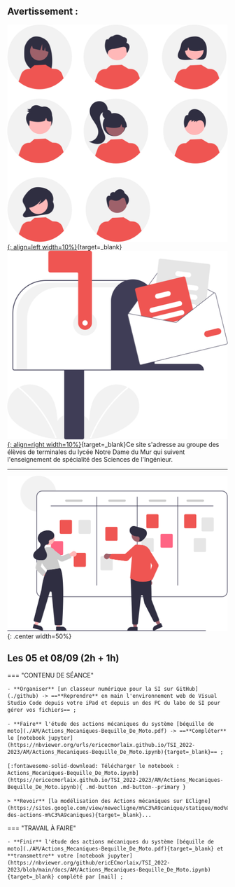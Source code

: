 
## Avertissement :

[![PJ](images/undraw_team_re_0bfe.svg "# TEAM-TSI-2023/2024"){: align=left width=10%}](){target=_blank}[![PJ](images/undraw_mailbox_re_dvds.svg "team-tsi-20232024@ecmorlaix.fr"){: align=right width=10%}](mailto:){target=_blank}Ce site s'adresse au groupe des élèves de terminales du lycée Notre Dame du Mur qui suivent l'enseignement de spécialité des Sciences de l'Ingénieur.

<!-- ### Autres liens du groupe :

- [Sharepoint](https://ecmorlaix.sharepoint.com/sites/TEAM-1SI-20212022/Documents%20partages/Forms/AllItems.aspx?CT=1633078246893&RootFolder=%2Fsites%2FTEAM%2D1SI%2D20212022%2FDocuments%20partages%2FGeneral&FolderCTID=0x012000019689D1FEC0FB4E86F4D05CA2B5A0EC){target=_blank}
- [Conversation](https://outlook.office365.com/mail/group/ecmorlaix.fr/team-1si-20212022/email){target=_blank} -->

***

![board](images/undraw_scrum_board_re_wk7v.svg){: .center width=50%}


[mail]: mailto:eric.madec@ecmorlaix.fr "eric.madec@ecmorlaix.fr"

<!-- ***
## Du 29/03

=== "CONTENU DE SÉANCE" 

    - Introduction de RDM, la [Résistance Des Matériaux](./RDM/Cours_RDM.pdf){target="_blank"} ;

    <figure>
        <iframe width="560" height="315" src="https://www.youtube-nocookie.com/embed/MEFKvVCI3mo" title="YouTube video player" frameborder="0" allow="accelerometer; autoplay; clipboard-write; encrypted-media; gyroscope; picture-in-picture" allowfullscreen></iframe>
    </figure>

    - **Faire** les [exercices de RDM](./RDM/Exercices_RDM.pdf){target="_blank"} ;

    <figure>
        <iframe width="560" height="315" src="https://www.youtube-nocookie.com/embed/gk_Pby-m5Wc" title="YouTube video player" frameborder="0" allow="accelerometer; autoplay; clipboard-write; encrypted-media; gyroscope; picture-in-picture" allowfullscreen></iframe>
    </figure>

    - **Faire** le [TP de RDM sous SolidWorks-Simulation](./RDM/TP_rdm_equerre.zip) et produire un compte rendu collectif dans un format numérique ;

=== "TRAVAIL À FAIRE"

    - Pour bien comprendre, **lire** [les diaporamas de NewEcLigne au sujet de la RDM](https://sites.google.com/view/newecligne/m%C3%A9canique/r%C3%A9sistance-des-mat%C3%A9riaux){target="_blank"} ;
    - Pour aller plus loin, **découvrir** une méthode pour [choisir un matériaux](./RDM/Choix_materiaux.pdf){target="_blank"} selon une combinaison de critères...
    - [Grand Oral](https://eduscol.education.fr/729/presentation-du-grand-oral){target=_blank} ;




***
## Du 15/03

=== "Révisions à partir des sujets 2023"

    - [Centres étranger J1](./SE/spe_sciences_ingenieur_2023_centres_etranger_1_sujet_officiel.pdf){target=_blank}
    - [Centres étranger J2](./SE/spe_sciences_ingenieur_2023_centres_etranger_2_sujet_officiel.pdf){target=_blank}
    - [Polynésie J1](./SE/spe_sciences_ingenieur_2023_polynesie_1_sujet_officiel.pdf){target=_blank}


=== "Propositions de correction partagées"

    - [Centres étranger J1](){target=_blank}
    - [Centres étranger J2](){target=_blank}
    - [Polynésie J1](){target=_blank}

***
## Les 01 et 02/03

=== "CONTENU DE SÉANCE" 
    
    - Correction des sujets de bac [Efoil](./SE/Efoil-2022.pdf){target=_blank} et [Robot Barman](./SE/Robot_Barman-2022.pdf){target=_blank} ;    
    - Codeurs de position : **lire** le [cours](./CI/Codeur-Cours.pdf){target=_blank} et **faire** les [exercices](./CI/Codeur-exercices.pdf){target=_blank} (cf : [document ressource détection mécanique et électronique](./CI/Detection_mecanique_electronique.pdf){target=_blank} ;
    - Participation aux [activités d'escape game pour l'accueil des troisièmes](https://ericecmorlaix.github.io/accueil_3/){target=_blank} le 02/03 ;

=== "TRAVAIL À FAIRE"

    - **Faire** le sujet de bac [NINO](./SE/NINO-2022.pdf){target=_blank} ;
    - **Faire** la [mise à jour d'Obsidian pour découvrir les canvas](https://ericecmorlaix.github.io/adn-Tutoriel_Obsidian/7-Options_Plugins/#canvas){target=_blank} ;



***
## Du 01 au 10/02

=== "CONTENU DE SÉANCE" 
    
    - Synthèse partielle du parcours n°3 de la programmation des objets connectés avec la carte [**QuickPi**](https://amazon.quick-pi.org/){target="_blank"} ;
    - [Modelisation_Chaine_De_Puissance-Le_Moteur_du_Slider](https://nbviewer.org/urls/ericecmorlaix.github.io/TSI_2022-2023/CP/Modelisation_Chaine_De_Puissance-Le_Moteur_du_Slider.ipynb){target="_blank"} ;[:fontawesome-solid-download:](https://ericecmorlaix.github.io/TSI_2022-2023/CP/Modelisation_Chaine_De_Puissance-Le_Moteur_du_Slider.ipynb){ .md-button .md-button--primary} ;
    - Moteurs à Courant Continu : **lire** le [cours](./CP/MCC-Cours.pdf){target=_blank} et **faire** les [exercices](./CP/MCC-exercices.pdf){target=_blank} ;
    - Codeurs de position : **lire** le [cours](./CI/Codeur-Cours.pdf){target=_blank} et **faire** les [exercices](./CI/Codeur-exercices.pdf){target=_blank} (cf : [document ressource détection mécanique et électronique](./CI/Detection_mecanique_electronique.pdf){target=_blank} ;

=== "TRAVAIL À FAIRE"

    - **Poursuivre** la programmation des objets connectés avec la carte [**QuickPi**](https://amazon.quick-pi.org/){target="_blank"} :
        - ==**notez, transmettez-moi et conservez** votre code personnel pour chaque parcours pour y retourner d'une fois sur l'autre== ;
        - **conserver** progressivement une trace de vos scripts...

    - ==**Faire** le sujet de bac [Robot Barman](./SE/Robot_Barman-2022.pdf){target=_blank} pour le 27/02== ;


***
## Le 25/01

=== "CONTENU DE SÉANCE" 
    - **Finir** [le TP de Régulation Thermique](./RA/TP_thermique/RegulationThermique-TP.pdf){target="_blank"} à l'aide des documents et fichiers `.psimsch`:
        - [Document ressources](./RA/TP_thermique/RegulationThermique-DR.pdf){target="_blank"} ;
        - [régulation de température T.O.R](./RA/TP_thermique/regulation_de_temperature_TOR.psimsch) ;
        - [régulation de température proportionnelle intégrale](./RA/TP_thermique/regulation_de_temperature_proportionnelle_integrale.psimsch) ;

=== "TRAVAIL À FAIRE"

    - **Reprendre** la programmation des objets connectés avec la carte [**QuickPi**](https://amazon.quick-pi.org/){target="_blank"} :
        - ==**notez, transmettez-moi et conservez** votre code personnel pour chaque parcours pour y retourner d'une fois sur l'autre== ;
        - **conserver** progressivement une trace de vos scripts...

***
## Les 11 et 12/01
=== "CONTENU DE SÉANCE" 
    - Régulation et asservivement :
        - **lire** [Introduction_notions](./RA/Introduction_notions.pdf){target="_blank"} ;
        - parallèlement, **lire** le [Cours](./RA/Cours.pdf){target="_blank"} et **comprendre** les [Exemples](./RA/Exemples.pdf){target="_blank"} ;
        - faire les [Exercices](./RA/Exercices.pdf){target="_blank"} ;

    - Application aux questions 7 et 8 du sujet [Xtrack](./SE/Camera_Mobile.pdf){target="_blank"} ;

=== "TRAVAIL À FAIRE"

    - **regarder** les vidéo :

      <iframe width="560" height="315" src="https://www.youtube-nocookie.com/embed/uqaMfvSmiI8" title="YouTube video player" frameborder="0" allow="accelerometer; autoplay; clipboard-write; encrypted-media; gyroscope; picture-in-picture" allowfullscreen></iframe>

      <iframe width="560" height="315" src="https://www.youtube-nocookie.com/embed/qQxnm6jAkNE" title="YouTube video player" frameborder="0" allow="accelerometer; autoplay; clipboard-write; encrypted-media; gyroscope; picture-in-picture" allowfullscreen></iframe>

    - **Faire** les questions non traitées du sujet [MELODY](./SE/MELODY.pdf){target="_blank"} en particulier Q1.7 à Q1.9 et Q1.22 puis vérifier vos réponses avec [cette proposition de correction](./SE/MELODY-corrige.pdf){target="_blank"} ;


## Du 04 au 09/01

=== "CONTENU DE SÉANCE"

    - Réalisation dans Obsidian avec le module complémentaire [Spaced Repetition](https://www.stephenmwangi.com/obsidian-spaced-repetition/){target=_blank} de [flashcards partagées](https://codimd.apps.education.fr/RSFZVPvBThSooEjjxfdEjA){target=_blank} pour réviser...

    - Faire [le TP de Régulation Thermique](./RA/TP_thermique/RegulationThermique-TP.pdf){target="_blank"} à l'aide des documents et fichiers `.psimsch`:
        - [Document ressources](./RA/TP_thermique/RegulationThermique-DR.pdf){target="_blank"} ;
        - [régulation de température T.O.R](./RA/TP_thermique/regulation_de_temperature_TOR.psimsch) ;
        - [régulation de température proportionnelle intégrale](./RA/TP_thermique/regulation_de_temperature_proportionnelle_integrale.psimsch) ;    

=== "TRAVAIL À FAIRE" 
        
    - Rendre les parties A et E, puis C du sujet [Lyre Imove 5S](./CI/DMX/LyreImove5S.pdf){target="_blank"} et les exercices concernant [Les capteurs et la chaîne d'acquisition](./CI/Acquisition_Capteurs-Cours-Exercices.pdf){target="_blank"} ressource [Capteur_US-HC-SR04.pdf](./CI/Capteur_US-HC-SR04.pdf){target="_blank"} ;

***
## Du 05 au .../12

=== "CONTENU DE SÉANCE"

    - Lire [la fiche de cours Réseaux et Communications](./CI/FC_Reseaux_communication.pdf){target="_blank"} ;
    - Faire [le TP_Reseau_DMX](./CI/DMX/TP_Reseau_DMX.pdf){target="_blank"} à l'aide du matériel et des documents :
        - [Document_ressource-Le_DMX_512](./CI/DMX/Document_ressource-Le_DMX_512.pdf){target="_blank"} ;
        - [Notice_Imove](./CI/DMX/Notice_Imove.pdf){target="_blank"} ;
        - [Documentation_iMove_5S_FR](./CI/DMX/Documentation_iMove_5S_FR.pdf){target="_blank"} ;
    
    - Lire le cours et faire les exercices concernant [Les capteurs et la chaîne d'acquisition](./CI/Acquisition_Capteurs-Cours-Exercices.pdf){target="_blank"} ressource [Capteur_US-HC-SR04.pdf](./CI/Capteur_US-HC-SR04.pdf){target="_blank"} ;

=== "TRAVAIL À FAIRE" 
    
    - **Finir** le [TD de démystification de l'énergie libre](./AM/FREE_ENERGIE.pdf) -> ==Remmettre un compte rendu au format MarkDown par équipe== ;
    - [Exercices complémentaires de dynamique en translation](./AM/dynamique_en_translation_exercice.pdf);
    - **Faire**, dans cet ordre, les parties A et E, puis C du sujet [Lyre Imove 5S](./CI/DMX/LyreImove5S.pdf){target="_blank"} ​;

## Le 02/12

=== "CONTENU DE SÉANCE"

    - Certification PIX ;           
    - Poursuivre le TAF en autonomie ;

=== "TRAVAIL À FAIRE" 
    
    - **Finir** le [TD de démystification de l'énergie libre](./AM/FREE_ENERGIE.pdf) ;
    - [Exercices complémentaires de dynamique en translation](./AM/dynamique_en_translation_exercice.pdf);    

***

## Les 30/11 et 01/12

=== "CONTENU DE SÉANCE"

    - Correction Hobot ;           
    - Colle orale par équipe sur les questions 14 à 19 du sujet original du [robot Camper Trolley](./SE/Camper_Sujet-2012.pdf)

=== "TRAVAIL À FAIRE"
    
    - **Finir** le [TD de démystification de l'énergie libre](./AM/FREE_ENERGIE.pdf) ;
    - [Exercices complémentaires de dynamique en translation](./AM/dynamique_en_translation_exercice.pdf); 


## Le 28/11

=== "CONTENU DE SÉANCE"

    - Evaluation Hobot (équilibre avec frottement) ;           
    - Poursuivre le TAF en autonomie ;

=== "TRAVAIL À FAIRE"
    
    - **Finir** le [TD de démystification de l'énergie libre](./AM/FREE_ENERGIE.pdf) ;
    - [Exercices complémentaires de dynamique en translation](./AM/dynamique_en_translation_exercice.pdf); 

## Le 25/11

=== "CONTENU DE SÉANCE"

    - Colle orale par équipe sur les questions 14 à 19 du sujet original du [robot Camper Trolley](./SE/Camper_Sujet-2012.pdf) 

=== "TRAVAIL À FAIRE"
    
    - **Finir** le [TD de démystification de l'énergie libre](./AM/FREE_ENERGIE.pdf) ;
    - [Exercices complémentaires de dynamique en translation](./AM/dynamique_en_translation_exercice.pdf);    
***
## Les 23 et 24/11

=== "CONTENU DE SÉANCE"

    - Correction évaluation de dynamique en translation et en rotation ;  

=== "TRAVAIL À FAIRE"
    
    - **Finir** les questions 14 à 19 du sujet original du [robot Camper Trolley](./SE/Camper_Sujet-2012.pdf){target=_blank} ;
    - **Finir** le [TD de démystification de l'énergie libre](./AM/FREE_ENERGIE.pdf) ;
    - [Exercices complémentaires de dynamique en translation](./AM/dynamique_en_translation_exercice.pdf);    
***

## Le 18 et 21/11

=== "CONTENU DE SÉANCE"

    - Evaluation de dynamique en translation et en rotation ;           
    - Poursuivre le TAF en autonomie ;

=== "TRAVAIL À FAIRE"
    
    - **Finir** les questions 14 à 19 du sujet original du [robot Camper Trolley](./SE/Camper_Sujet-2012.pdf){target=_blank} ;
    - **Finir** le [TD de démystification de l'énergie libre](./AM/FREE_ENERGIE.pdf) ;
    - [Exercices complémentaires de dynamique en translation](./AM/dynamique_en_translation_exercice.pdf);    
***
## Le 17/11

=== "CONTENU DE SÉANCE"

    - **Correction** [des études du comportement dynamique d'un buggy en translation](./AM/dynamique_translation.md){target=_blank} ;           
    - [TD de démystification de l'énergie libre](./AM/FREE_ENERGIE.pdf) ;

=== "TRAVAIL À FAIRE"

    - [Exercices complémentaires de dynamique en translation](./AM/dynamique_en_translation_exercice.pdf);
    - ==**Se préparer** pour une évaluation de dynamique en translation et en rotation pour le 18/11== ;
    - **Finir** les [applications au buggy T2M Black Pirate](./AM/statique_vehicule.md){target=_blank} ;
    - **Finir** les questions 14 à 19 du sujet original du [robot Camper Trolley](./SE/Camper_Sujet-2012.pdf){target=_blank} ;
    - **Finir** le [TD de démystification de l'énergie libre](./AM/FREE_ENERGIE.pdf) ;    
***
## Le 16/11

=== "CONTENU DE SÉANCE"

    - [Etudes du comportement dynamique d'un solide en rotation et complément énergétique](./AM/dynamique_rotation.md){target=_blank} => ==Correction de l'application au Treuil== ;
           
    - [TD de démystification de l'énergie libre](./AM/FREE_ENERGIE.pdf) ;

=== "TRAVAIL À FAIRE"
    - [Exercices complémentaires de dynamique en translation](./AM/dynamique_en_translation_exercice.pdf);
    - ==**Se préparer** pour une évaluation de dynamique en translation et en rotation pour le 18/11== ;
    - **Finir** les [applications au buggy T2M Black Pirate](./AM/statique_vehicule.md){target=_blank} ;
    - **Finir** [les études du comportement dynamique d'un buggy en translation](./AM/dynamique_translation.md){target=_blank} ;
    - **Répondre** aux questions 14 à 19 du sujet original du [robot Camper Trolley](./SE/Camper_Sujet-2012.pdf){target=_blank} ;
    - **Finir** le [TD de démystification de l'énergie libre](./AM/FREE_ENERGIE.pdf) ;
    
***
## Les 09 et 10/11

=== "CONTENU DE SÉANCE"

    - [Etudes du comportement dynamique d'un solide en rotation et complément énergétique](./AM/dynamique_rotation.md){target=_blank} ;
    

=== "TRAVAIL À FAIRE"

    - **Finir** en DM l'extrait du sujet type bac : [Camper_trolley](./SE/Revisions_TSI-Camper_trolley.pdf){target=_blank} ;
    - **Rendre** par [mail] le notebook jupyter complété de l'étude des actions mécaniques du système [Chargeur Télescopique](https://nbviewer.org/urls/ericecmorlaix.github.io/TSI_2022-2023/AM/Actions_Mecaniques-Chargeur_Telescopique.ipynb){target=_blank} ;
    - **Finir** les [applications au buggy T2M Black Pirate](./AM/statique_vehicule.md){target=_blank} ;
    - **Répondre** aux questions 14 à 19 du sujet original du [robot Camper Trolley](./SE/Camper_Sujet-2012.pdf){target=_blank} ;
    - [Exercices complémentaires de dynamique en translation](./AM/dynamique_en_translation_exercice.pdf)...
***
## Les 19/10

=== "CONTENU DE SÉANCE"

    - [Etudes du comportement dynamique d'un solide en translation](./AM/dynamique_translation.md){target=_blank} ;
    

=== "TRAVAIL À FAIRE"

    - **Finir** en DM l'extrait du sujet type bac : [Camper_trolley](./SE/Revisions_TSI-Camper_trolley.pdf){target=_blank} ;
    - **Rendre** par [mail] le notebook jupyter complété de l'étude des actions mécaniques du système [Chargeur Télescopique](https://nbviewer.org/urls/ericecmorlaix.github.io/TSI_2022-2023/AM/Actions_Mecaniques-Chargeur_Telescopique.ipynb){target=_blank} ;
    - **Finir** les [applications au buggy T2M Black Pirate](./AM/statique_vehicule.md){target=_blank} ;
    - **Répondre** aux questions 14 à 19 du sujet original du [robot Camper Trolley](./SE/Camper_Sujet-2012.pdf){target=_blank} ;
***
## Les 14 et 17/10 

=== "CONTENU DE SÉANCE"

    - **Faire** les [applications au buggy T2M Black Pirate](./AM/statique_vehicule.md){target=_blank} ;
    - **Répondre** aux questions 14 à 19 du sujet original du [robot Camper Trolley](./SE/Camper_Sujet-2012.pdf){target=_blank} ;

=== "TRAVAIL À FAIRE"

    - **Finir** en DM l'extrait du sujet type bac : [Camper_trolley](./SE/Revisions_TSI-Camper_trolley.pdf){target=_blank} ;
    - **Rendre** par [mail] le notebook jupyter complété de l'étude des actions mécaniques du système [Chargeur Télescopique](https://nbviewer.org/urls/ericecmorlaix.github.io/TSI_2022-2023/AM/Actions_Mecaniques-Chargeur_Telescopique.ipynb){target=_blank} ;    


***
## Les 12 et 13/10 

=== "CONTENU DE SÉANCE"

    - [Modélisation de l'équilibre d'un véhicule à roues et applications au buggy T2M Black Pirate](./AM/statique_vehicule.md){target=_blank} ;

=== "TRAVAIL À FAIRE"

    - **Finir** en DM l'extrait du sujet type bac : [Camper_trolley](./SE/Revisions_TSI-Camper_trolley.pdf){target=_blank} ;
    - **Rendre** par [mail] le notebook jupyter complété de l'étude des actions mécaniques du système [Chargeur Télescopique](https://nbviewer.org/urls/ericecmorlaix.github.io/TSI_2022-2023/AM/Actions_Mecaniques-Chargeur_Telescopique.ipynb){target=_blank} ;    


***
## Le 06/10

=== "CONTENU DE SÉANCE"

    - **Finir** l'application des communications réseaux du [Tri Postal](./CI/TriPostal.pdf){target=_blank} ;
    - **Commencer** l'extrait du sujet type bac : [Camper_trolley](./SE/Revisions_TSI-Camper_trolley.pdf){target=_blank} ;

=== "TRAVAIL À FAIRE"

    - **Finir** en DM l'extrait du sujet type bac : [Camper_trolley](./SE/Revisions_TSI-Camper_trolley.pdf){target=_blank} ;
    - **Rendre** par [mail] le notebook jupyter complété de l'étude des actions mécaniques du système [Chargeur Télescopique](https://nbviewer.org/urls/ericecmorlaix.github.io/TSI_2022-2023/AM/Actions_Mecaniques-Chargeur_Telescopique.ipynb){target=_blank} ;


***
## Le 05/10

=== "CONTENU DE SÉANCE"

    - Info du [bac](./bac_SI) ;
    - Correction des exercices sur les [réseaux informatiques avec le protocole de communication TCP/IP](./CI/FC_Reseaux_TCP-IP.pdf){target=_blank} et l'application [Tri Postal](./CI/TriPostal.pdf){target=_blank} ;
    - Vérification de l'exactitude dans la prise de notes pour l'étude des actions mécaniques du système [béquille de moto](https://nbviewer.org/urls/ericecmorlaix.github.io/TSI_2022-2023/AM/Actions_Mecaniques-Bequille_De_Moto.ipynb){target=_blank} ;

=== "TRAVAIL À FAIRE"

    - **Finir** les exercices sur les [réseaux informatiques avec le protocole de communication TCP/IP](./CI/FC_Reseaux_TCP-IP.pdf){target=_blank} et l'application [Tri Postal](./CI/TriPostal.pdf){target=_blank} ;
    - **Rendre** par [mail] le notebook jupyter complété de l'étude des actions mécaniques du système [Chargeur Télescopique](https://nbviewer.org/urls/ericecmorlaix.github.io/TSI_2022-2023/AM/Actions_Mecaniques-Chargeur_Telescopique.ipynb){target=_blank} ;


***
## Le 29/09 (1h)

=== "CONTENU DE SÉANCE"

    - Cours et exercices de synthèse sur les [réseaux informatiques avec le protocole de communication TCP/IP](./CI/FC_Reseaux_TCP-IP.pdf){target=_blank} et application au [Tri Postal](./CI/TriPostal.pdf){target=_blank} ;

=== "TRAVAIL À FAIRE"

    - **Finir** les exercices sur les [réseaux informatiques avec le protocole de communication TCP/IP](./CI/FC_Reseaux_TCP-IP.pdf){target=_blank} et l'application [Tri Postal](./CI/TriPostal.pdf){target=_blank} ;

***
## Les 21, 22 et 28/09 (2h + 1h + 2h)

=== "CONTENU DE SÉANCE"

    - **Découvrir** le fonctionnement des réseaux informatiques par la pratique : [Network-Un_BN_pour_la_communication_en_reseau.ipynb](https://nbviewer.org/urls/ericecmorlaix.github.io/TSI_2022-2023/CI/Network-Un_BN_pour_la_communication_en_reseau.ipynb){target=_blank} ;

    [:fontawesome-solid-download: Télécharger le notebook : Network-Un_BN_pour_la_communication_en_reseau.ipynb)](https://ericecmorlaix.github.io/TSI_2022-2023/CI/Network-Un_BN_pour_la_communication_en_reseau.ipynb){ .md-button .md-button--primary }

=== "TRAVAIL À FAIRE"

    - **Finir** l'étude des actions mécaniques du système [Chargeur Télescopique](https://nbviewer.org/urls/ericecmorlaix.github.io/TSI_2022-2023/AM/Actions_Mecaniques-Chargeur_Telescopique.ipynb){target=_blank} et **transmettre** votre notebook jupyter complété par [mail] ;

***
## Les 14 et 15/09 (2h + 1h)

=== "CONTENU DE SÉANCE"

    - **Corriger** l'étude des actions mécaniques du système [béquille de moto](https://nbviewer.org/urls/ericecmorlaix.github.io/TSI_2022-2023/AM/Actions_Mecaniques-Bequille_De_Moto.ipynb){target=_blank} ;
    
    - **Faire** l'étude des actions mécaniques du système [Chargeur Télescopique](https://nbviewer.org/urls/ericecmorlaix.github.io/TSI_2022-2023/AM/Actions_Mecaniques-Chargeur_Telescopique.ipynb){target=_blank} ;

    [:fontawesome-solid-download: Télécharger le notebook : Actions_Mecaniques-Chargeur_Telescopique.ipynb](https://ericecmorlaix.github.io/TSI_2022-2023/AM/Actions_Mecaniques-Chargeur_Telescopique.ipynb){ .md-button .md-button--primary }

=== "TRAVAIL À FAIRE"

    - **Finir** l'étude des actions mécaniques du système [Chargeur Télescopique](https://nbviewer.org/urls/ericecmorlaix.github.io/TSI_2022-2023/AM/Actions_Mecaniques-Chargeur_Telescopique.ipynb){target=_blank} et **transmettre** votre notebook jupyter complété par [mail] ;
 -->

## Les 05 et 08/09 (2h + 1h)

=== "CONTENU DE SÉANCE"

    - **Organiser** [un classeur numérique pour la SI sur GitHub](./github) -> ==**Reprendre** en main l'environnement web de Visual Studio Code depuis votre iPad et depuis un des PC du labo de SI pour gérer vos fichiers== ;

    - **Faire** l'étude des actions mécaniques du système [béquille de moto](./AM/Actions_Mecaniques-Bequille_De_Moto.pdf) -> ==**Compléter** le [notebook jupyter](https://nbviewer.org/urls/ericecmorlaix.github.io/TSI_2022-2023/AM/Actions_Mecaniques-Bequille_De_Moto.ipynb){target=_blank}== ;

    [:fontawesome-solid-download: Télécharger le notebook : Actions_Mecaniques-Bequille_De_Moto.ipynb](https://ericecmorlaix.github.io/TSI_2022-2023/AM/Actions_Mecaniques-Bequille_De_Moto.ipynb){ .md-button .md-button--primary }

    > **Revoir** [la modélisation des Actions mécaniques sur ECligne](https://sites.google.com/view/newecligne/m%C3%A9canique/statique/mod%C3%A9lisation-des-actions-m%C3%A9caniques){target=_blank}...

=== "TRAVAIL À FAIRE"

    - **Finir** l'étude des actions mécaniques du système [béquille de moto](./AM/Actions_Mecaniques-Bequille_De_Moto.pdf){target=_blank} et **transmettre** votre [notebook jupyter](https://nbviewer.org/github/ericECmorlaix/TSI_2022-2023/blob/main/docs/AM/Actions_Mecaniques-Bequille_De_Moto.ipynb){target=_blank} complété par [mail] ;
